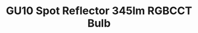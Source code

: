 ---
date_added: 2021-08-11
model: 33946
vendor: AwoX
title: GU10 Spot Reflector 345lm RGBCCT Bulb
category: light
type: bulb
supports: on/off, brightness, colortemp, color
zigbeemodel: ['TLSR82xx']
compatible: [z2m]
z2m: 33943/33944/33946
mlink: 
link: https://www.castorama.pl/zarowka-led-awox-gu10-345-lm-2700-6500-k-dim-id-1134896.html
link2: 
link3: 
EAN: 
  - 9002759339463
---